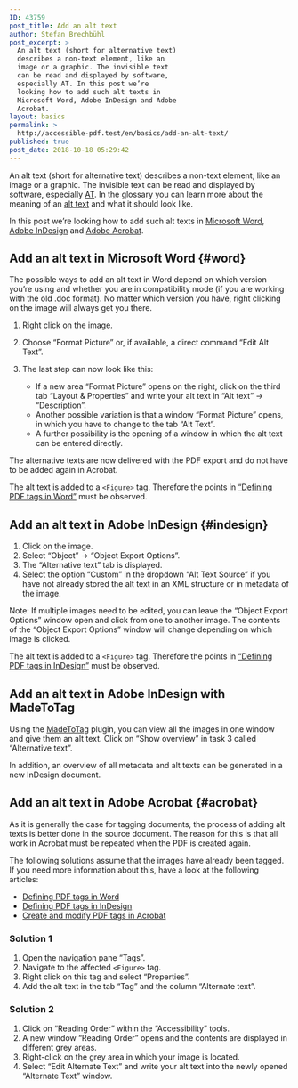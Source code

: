```yaml
---
ID: 43759
post_title: Add an alt text
author: Stefan Brechbühl
post_excerpt: >
  An alt text (short for alternative text)
  describes a non-text element, like an
  image or a graphic. The invisible text
  can be read and displayed by software,
  especially AT. In this post we’re
  looking how to add such alt texts in
  Microsoft Word, Adobe InDesign and Adobe
  Acrobat.
layout: basics
permalink: >
  http://accessible-pdf.test/en/basics/add-an-alt-text/
published: true
post_date: 2018-10-18 05:29:42
---
```

An alt text (short for alternative text) describes a non-text element, like an image or a graphic. The invisible text can be read and displayed by software, especially [AT](http://accessible-pdf.test/en/glossary/#assistive-technology). In the glossary you can learn more about the meaning of an [alt text](http://accessible-pdf.test/en/glossary/#alt-text) and what it should look like.

In this post we’re looking how to add such alt texts in [Microsoft Word](#word), [Adobe InDesign](#indesign) and [Adobe Acrobat](#acrobat).

## Add an alt text in Microsoft Word {#word}

The possible ways to add an alt text in Word depend on which version you’re using and whether you are in compatibility mode (if you are working with the old .doc format). No matter which version you have, right clicking on the image will always get you there.

1. Right click on the image.
2. Choose “Format Picture” or, if available, a direct command “Edit Alt Text”.
3. The last step can now look like this:
	    
	- If a new area “Format Picture” opens on the right, click on the third tab “Layout & Properties” and write your alt text in “Alt text” → “Description”.
	- Another possible variation is that a window “Format Picture” opens, in which you have to change to the tab “Alt Text”.
	- A further possibility is the opening of a window in which the alt text can be entered directly.

The alternative texts are now delivered with the PDF export and do not have to be added again in Acrobat.

The alt text is added to a `<Figure>` tag. Therefore the points in [“Defining PDF tags in Word”](http://accessible-pdf.test/en/basics/defining-pdf-tags-in-word/) must be observed.

## Add an alt text in Adobe InDesign {#indesign}

1. Click on the image.
2. Select “Object” → “Object Export Options”.
3. The “Alternative text” tab is displayed.
4. Select the option “Custom” in the dropdown “Alt Text Source” if you have not already stored the alt text in an XML structure or in metadata of the image.

Note: If multiple images need to be edited, you can leave the “Object Export Options” window open and click from one to another image. The contents of the “Object Export Options” window will change depending on which image is clicked.

The alt text is added to a `<Figure>` tag. Therefore the points in [“Defining PDF tags in InDesign”](http://accessible-pdf.test/en/basics/defining-pdf-tags-in-indesign/) must be observed.

## Add an alt text in Adobe InDesign with MadeToTag

Using the [MadeToTag](https://www.axaio.com/doku.php/en:products:madetotag) plugin, you can view all the images in one window and give them an alt text. Click on “Show overview” in task 3 called “Alternative text”.

In addition, an overview of all metadata and alt texts can be generated in a new InDesign document.

## Add an alt text in Adobe Acrobat {#acrobat}

As it is generally the case for tagging documents, the process of adding alt texts is better done in the source document. The reason for this is that all work in Acrobat must be repeated when the PDF is created again.

The following solutions assume that the images have already been tagged. If you need more information about this, have a look at the following articles:

- [Defining PDF tags in Word](http://accessible-pdf.test/en/basics/defining-pdf-tags-in-word/)
- [Defining PDF tags in InDesign](http://accessible-pdf.test/en/basics/defining-pdf-tags-in-indesign/)
- [Create and modify PDF tags in Acrobat](http://accessible-pdf.test/en/basics/create-and-modify-pdf-tags-in-acrobat/)

### Solution 1

1. Open the navigation pane “Tags”.
2. Navigate to the affected `<Figure>` tag.
3. Right click on this tag and select “Properties”.
4. Add the alt text in the tab “Tag” and the column “Alternate text”.

### Solution 2

1. Click on “Reading Order” within the “Accessibility” tools.
2. A new window “Reading Order” opens and the contents are displayed in different grey areas.
3. Right-click on the grey area in which your image is located.
4. Select “Edit Alternate Text” and write your alt text into the newly opened “Alternate Text” window.